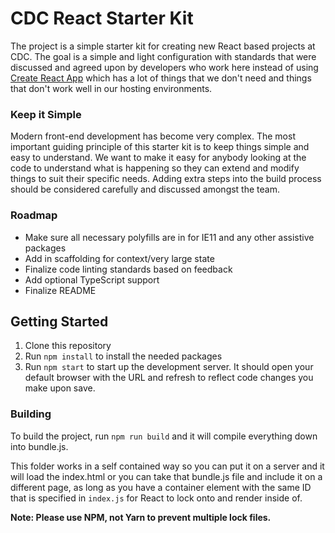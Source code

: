 # CDC React Starter Kit
The project is a simple starter kit for creating new React based projects at CDC. The goal is a simple and light configuration with standards that were discussed and agreed upon by developers who work here instead of using [Create React App](https://reactjs.org/docs/create-a-new-react-app.html) which has a lot of things that we don't need and things that don't work well in our hosting environments.

### Keep it Simple
Modern front-end development has become very complex. The most important guiding principle of this starter kit is to keep things simple and easy to understand. We want to make it easy for anybody looking at the code to understand what is happening so they can extend and modify things to suit their specific needs. Adding extra steps into the build process should be considered carefully and discussed amongst the team.

### Roadmap
* Make sure all necessary polyfills are in for IE11 and any other assistive packages
* Add in scaffolding for context/very large state
* Finalize code linting standards based on feedback
* Add optional TypeScript support
* Finalize README

## Getting Started

1. Clone this repository
2. Run `npm install` to install the needed packages
3. Run `npm start` to start up the development server. It should open your default browser with the URL and refresh to reflect code changes you make upon save.

### Building

To build the project, run `npm run build` and it will compile everything down into bundle.js.

This folder works in a self contained way so you can put it on a server and it will load the index.html or you can take that bundle.js file and include it on a different page, as long as you have a container element with the same ID that is specified in `index.js` for React to lock onto and render inside of.

**Note: Please use NPM, not Yarn to prevent multiple lock files.**